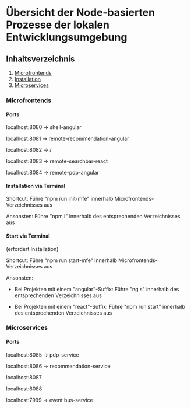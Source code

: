 # Übersicht der Node-basierten Prozesse der lokalen Entwicklungsumgebung

## Inhaltsverzeichnis
1. [Microfrontends](#microfrontends)
2. [Installation](#mfe-installation)
3. [Microservices](#microservices)

### Microfrontends

#### Ports

localhost:8080 -> shell-angular

localhost:8081 -> remote-recommendation-angular

localhost:8082 -> /

localhost:8083 -> remote-searchbar-react

localhost:8084 -> remote-pdp-angular

#### Installation via Terminal

Shortcut: Führe "npm run init-mfe" innerhalb Microfrontends-Verzeichnisses aus

Ansonsten: Führe "npm i" innerhalb des entsprechenden Verzeichnisses aus

#### Start via Terminal
(erfordert Installation)

Shortcut: Führe "npm run start-mfe" innerhalb Microfrontends-Verzeichnisses aus

Ansonsten:

- Bei Projekten mit einem "angular"-Suffix: Führe "ng s" innerhalb des entsprechenden Verzeichnisses aus

- Bei Projekten mit einem "react"-Suffix: Führe "npm run start" innerhalb des entsprechenden Verzeichnisses aus

### Microservices

#### Ports

localhost:8085 -> pdp-service

localhost:8086 -> recommendation-service

localhost:8087

localhost:8088

localhost:7999 -> event bus-service
